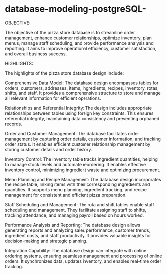 # database-modeling-postgreSQL-

OBJECTIVE: 

The objective of the pizza store database is to streamline order management,
enhance customer relationships, optimize inventory, plan menus, manage staff scheduling, 
and provide performance analysis and reporting. It aims to improve operational efficiency, 
customer satisfaction, and overall business success.


HIGHLIGHTS:

The highlights of the pizza store database design include:

Comprehensive Data Model: The database design encompasses tables for orders, customers, addresses, items, ingredients, recipes, inventory, rotas, shifts, 
and staff. It provides a comprehensive structure to store and manage all relevant information for efficient operations.

Relationships and Referential Integrity: The design includes appropriate relationships between tables using foreign key constraints. This ensures referential
integrity, maintaining data consistency and preventing orphaned records.

Order and Customer Management: The database facilitates order management by capturing order details, customer information, and tracking order status.
It enables efficient customer relationship management by storing customer details and order history.

Inventory Control: The inventory table tracks ingredient quantities, helping to manage stock levels and automate reordering.
It enables effective inventory control, minimizing ingredient waste and optimizing procurement.

Menu Planning and Recipe Management: The database design incorporates the recipe table, linking items with their corresponding ingredients
and quantities. It supports menu planning, ingredient tracking, and recipe management for consistent and efficient pizza preparation.

Staff Scheduling and Management: The rota and shift tables enable staff scheduling and management. They facilitate assigning staff to shifts, 
tracking attendance, and managing payroll based on hours worked.

Performance Analysis and Reporting: The database design allows generating reports and analyzing sales performance, 
customer trends, ingredient costs, and staff productivity. It provides valuable insights for decision-making and strategic planning.

Integration Capability: The database design can integrate with online ordering systems, ensuring seamless management and processing of online orders.
It synchronizes data, updates inventory, and enables real-time order tracking.
